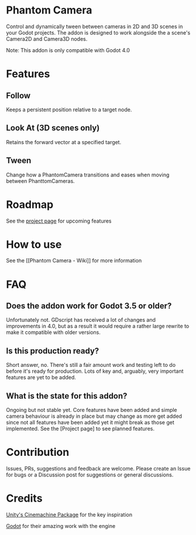 # Phantom Camera

Control and dynamically tween between cameras in 2D and 3D scenes in your Godot projects.
The addon is designed to work alongside the a scene's Camera2D and Camera3D nodes.

Note: This addon is only compatible with Godot 4.0

# Features
## Follow
Keeps a persistent position relative to a target node.

## Look At (3D scenes only)
Retains the forward vector at a specified target.

## Tween
Change how a PhantomCamera transitions and eases when moving between PhanttomCameras.

# Roadmap
See the [project page](https://github.com/users/MarcusSkov/projects/3/views/8) for upcoming features

# How to use
See the [[Phantom Camera - Wiki]] for more information

# FAQ
## Does the addon work for Godot 3.5 or older?
Unfortunately not. GDscript has received a lot of changes and improvements in 4.0, but as a result it would require a rather large rewrite to make it compatible with older versions.

## Is this production ready?
Short answer, no. There's still a fair amount work and testing left to do before it's ready for production. Lots of key and, arguably, very important features are yet to be added.

## What is the state for this addon?
Ongoing but not stable yet. Core features have been added and simple camera behaviour is already in place but may change as more get added since not all features have been added yet it might break as those get implemented. See the [Project page] to see planned features.

# Contribution
Issues, PRs, suggestions and feedback are welcome. Please create an Issue for bugs or a Discussion post for suggestions or general discussions.

# Credits
[Unity's Cinemachine Package](https://unity.com/unity/features/editor/art-and-design/cinemachine) for the key inspiration

[Godot](https://godotengine.org/) for their amazing work with the engine
